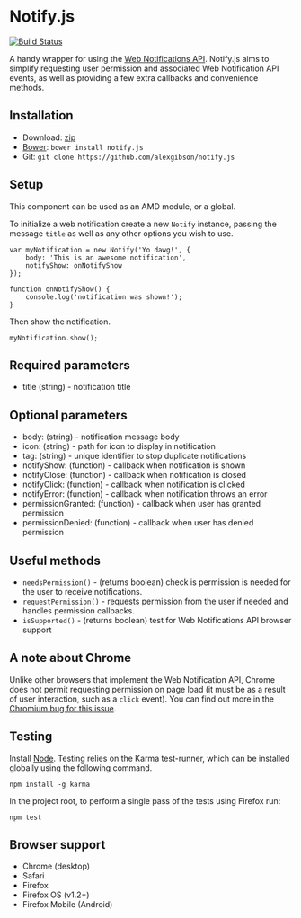 Notify.js
=========

[![Build Status](https://travis-ci.org/alexgibson/notify.js.png?branch=master)](https://travis-ci.org/alexgibson/notify.js)

A handy wrapper for using the [Web Notifications API](http://www.w3.org/TR/notifications/). Notify.js aims to simplify requesting user permission and associated Web Notification API events, as well as providing a few extra callbacks and convenience methods.

Installation
---------------------------------------

* Download: [zip](https://github.com/alexgibson/notify.js/zipball/master)
* [Bower](https://github.com/twitter/bower/): `bower install notify.js`
* Git: `git clone https://github.com/alexgibson/notify.js`

Setup
---------

This component can be used as an AMD module, or a global.

To initialize a web notification create a new `Notify` instance, passing the message `title` as well as any other options you wish to use.

```
var myNotification = new Notify('Yo dawg!', {
	body: 'This is an awesome notification',
	notifyShow: onNotifyShow
});

function onNotifyShow() {
	console.log('notification was shown!');
}
```

Then show the notification.

```
myNotification.show();
```

Required parameters
-------------------

* title (string) - notification title

Optional parameters
-------------------

* body: (string) - notification message body
* icon: (string) - path for icon to display in notification
* tag: (string) - unique identifier to stop duplicate notifications
* notifyShow: (function) - callback when notification is shown
* notifyClose: (function) - callback when notification is closed
* notifyClick: (function) - callback when notification is clicked
* notifyError: (function) - callback when notification throws an error
* permissionGranted: (function) - callback when user has granted permission
* permissionDenied: (function) - callback when user has denied permission

Useful methods
--------------

* `needsPermission()` - (returns boolean) check is permission is needed for the user to receive notifications.
* `requestPermission()` - requests permission from the user if needed and handles permission callbacks.
* `isSupported()` - (returns boolean) test for Web Notifications API browser support

A note about Chrome
-------------------

Unlike other browsers that implement the Web Notification API, Chrome does not permit requesting permission on page load (it must be as a result of user interaction, such as a `click` event). You can find out more in the [Chromium bug for this issue](https://code.google.com/p/chromium/issues/detail?id=274284).

Testing
-------

Install [Node](http://nodejs.org). Testing relies on the Karma test-runner, which can be installed globally using the following command.

```
npm install -g karma
```

In the project root, to perform a single pass of the tests using Firefox run:

```
npm test
```

Browser support
---------------------------------------

- Chrome (desktop)
- Safari
- Firefox
- Firefox OS (v1.2+)
- Firefox Mobile (Android)
